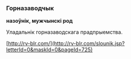 ### Горназаводчык
**назоўнік, мужчынскі род**

Уладальнік горназаводскага прадпрыемства.

<a rel="author">[http://rv-blr.com/](http://rv-blr.com/slounik.jsp?letterId=0&maskId=0&pageId=725)</a>
